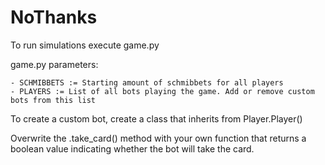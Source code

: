 # NoThanks
To run simulations execute game.py

game.py parameters:

    - SCHMIBBETS := Starting amount of schmibbets for all players
    - PLAYERS := List of all bots playing the game. Add or remove custom bots from this list

To create a custom bot, create a class that inherits from Player.Player()

Overwrite the .take_card() method with your own function that returns a boolean value indicating whether the bot will take the card.
